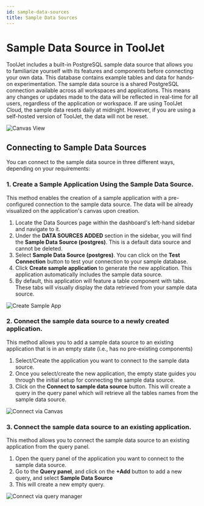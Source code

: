 ```yaml
---
id: sample-data-sources
title: Sample Data Sources
---
```


# Sample Data Source in ToolJet

ToolJet includes a built-in PostgreSQL sample data source that allows you to familiarize yourself with its features and components before connecting your own data. This database contains example tables and data for hands-on experimentation. The sample data source is a shared PostgreSQL connection available across all workspaces and applications. This means any changes or updates made to the data will be reflected in real-time for all users, regardless of the application or workspace. If are using ToolJet Cloud, the sample data resets daily at midnight. However, if you are using a self-hosted version of ToolJet, the data will not be reset.

  <img className="screenshot-full" src="/img/datasource-reference/sample-data-sources/canvas.png" alt="Canvas View" />

## Connecting to Sample Data Sources

You can connect to the sample data source in three different ways, depending on your requirements:

### **1. Create a Sample Application Using the Sample Data Source.**

This method enables the creation of a sample application with a pre-configured connection to the sample data source. The data will be already visualized on the application's canvas upon creation.

   1. Locate the Data Sources page within the dashboard's left-hand sidebar and navigate to it.
   2. Under the **DATA SOURCES ADDED** section in the sidebar, you will find the **Sample Data Source (postgres)**. This is a default data source and cannot be deleted.
   3. Select **Sample Data Source (postgres)**. You can click on the **Test Connection** button to test your connection to your sample database.
   4. Click **Create sample application** to generate the new application. This application automatically includes the sample data source.
   5. By default, this application will feature a table component with tabs. These tabs will visually display the data retrieved from your sample data source.

<div style={{textAlign: 'center'}}>
    <img style={{ border:'0', marginBottom:'15px', borderRadius:'5px', boxShadow: '0px 1px 3px rgba(0, 0, 0, 0.2)' }} className="screenshot-full" src="/img/datasource-reference/sample-data-sources/create-sample-app.gif" alt="Create Sample App" />
</div>


### **2. Connect the sample data source to a newly created application.**

This method allows you to add a sample data source to an existing application that is in an empty state (i.e., has no pre-existing components)

  1. Select/Create the application you want to connect to the sample data source.
  2. Once you select/create the new application, the empty state guides you through the initial setup for connecting the sample data source.
  3. Click on the **Connect to sample data source** button. This will create a query in the query panel which will retrieve all the tables names from the sample data source.



<div style={{textAlign: 'center'}}>
    <img style={{ border:'0', marginBottom:'15px', borderRadius:'5px', boxShadow: '0px 1px 3px rgba(0, 0, 0, 0.2)' }} className="screenshot-full" src="/img/datasource-reference/sample-data-sources/connect-via-canvas.gif" alt="Connect via Canvas" />
</div>


### **3. Connect the sample data source to an existing application.**

This method allows you to connect the sample data source to an existing application from the query panel.

  1. Open the query panel of the application you want to connect to the sample data source.
  2. Go to the **Query panel**, and click on the **+Add** button to add a new query, and select **Sample Data Source**
  3. This will create a new empty query. 



<div style={{textAlign: 'center'}}>
    <img style={{ border:'0', marginBottom:'15px', borderRadius:'5px', boxShadow: '0px 1px 3px rgba(0, 0, 0, 0.2)' }} className="screenshot-full" src="/img/datasource-reference/sample-data-sources/connect-via-query-manager.gif" alt="Connect via query manager" />
</div>
